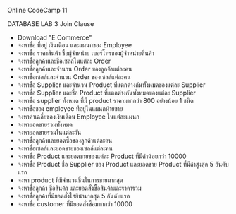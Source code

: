 Online CodeCamp 11

DATABASE LAB 3 Join Clause

- Download "E Commerce"
- จงหาชื่อ ที่อยู่ เงินเดือน และแผนกของ Employee
- จงหาชื่อ ราคาสินค้า ชื่อผู้จำหน่าย เบอร์โทรของผู้จำหน่ายสินค้า
- จงหาชื่อลูกค้าและชื่อเซลล์ในแต่ละ Order
- จงหาชื่อลูกค้าและจำนวน Order ของลูกค้าแต่ละคน
- จงหาชื่อเซลล์และจำนวน Order ของเซลล์แต่ละคน
- จงหาชื่อ Supplier และจำนวน Product ที่แตกต่างกันทั้งหมดของแต่ละ Supplier
- จงหาชื่อ Supplier และชื่อ Product ที่แตกต่างกันทั้งหมดของแต่ละ Supplier
- จงหาชื่อ supplier ทั้งหมด ที่มี product ราคามากกว่า 800 อย่างน้อย 1 ชนิด
- จงหาชื่อของ employee ทีอยู่ในแผนกฝ่ายขาย
- จงหาค่าเฉลี่ยของเงินเดือน Employee ในแต่ละแผนก
- จงหายอดขายรวมทั้งหมด
- จงหายอดขายรวมในแต่ละวัน
- จงหาชื่อลูกค้าและยอดซื้อของลูกค้าแต่ละคน
- จงหาชื่อเซลล์และยอดขายของเซลล์แต่ละคน
- จงหาชื่อ Product และยอดขายของแต่ละ Product ที่มีค่าน้อยกว่า 10000
- จงหาชื่อ Product ชื่อ Supplier ของ Product และยอดขาย Product ที่มีค่าสูงสุด 5 อันดับแรก
- จงหา product ที่มีจำนวนชิ้นในการขายมากสุด
- จงหาชื่อลูกค้า ชื่อสินค้า และยอดสั่งซื้อสินค้าและราคารวม
- จงหาชื่อลูกค้าที่มียอดสั่งไฮยีน่ามากสุด 5 อันดับแรก
- จงหาชื่อ customer ที่มียอดสั่งซื้อมากกว่า 10000